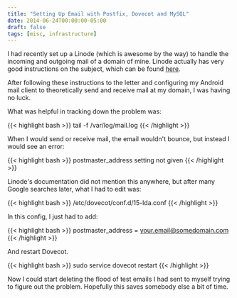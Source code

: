 ```yaml
---
title: "Setting Up Email with Postfix, Dovecot and MySQL"
date: 2014-06-24T00:00:00-05:00
draft: false
tags: [misc, infrastructure]
---
```


I had recently set up a Linode (which is awesome by the way) to handle the incoming and outgoing mail of a domain of mine. Linode actually has very good instructions on the subject, which can be found [here](https://library.linode.com/email/postfix/postfix2.9.6-dovecot2.0.19-mysql).

<!--more-->

After following these instructions to the letter and configuring my Android mail client to theoretically send and receive mail at my domain, I was having no luck.

What was helpful in tracking down the problem was:

{{< highlight bash >}}
tail -f /var/log/mail.log
{{< /highlight >}}

When I would send or receive mail, the email wouldn't bounce, but instead I would see an error:

{{< highlight bash >}}
postmaster_address setting not given
{{< /highlight >}}

Linode's documentation did not mention this anywhere, but after many Google searches later, what I had to edit was:

{{< highlight bash >}}
/etc/dovecot/conf.d/15-lda.conf
{{< /highlight >}}

In this config, I just had to add:

{{< highlight bash >}}
postmaster_address = your.email@somedomain.com
{{< /highlight >}}

And restart Dovecot.

{{< highlight bash >}}
sudo service dovecot restart
{{< /highlight >}}

Now I could start deleting the flood of test emails I had sent to myself trying to figure out the problem. Hopefully this saves somebody else a bit of time.
